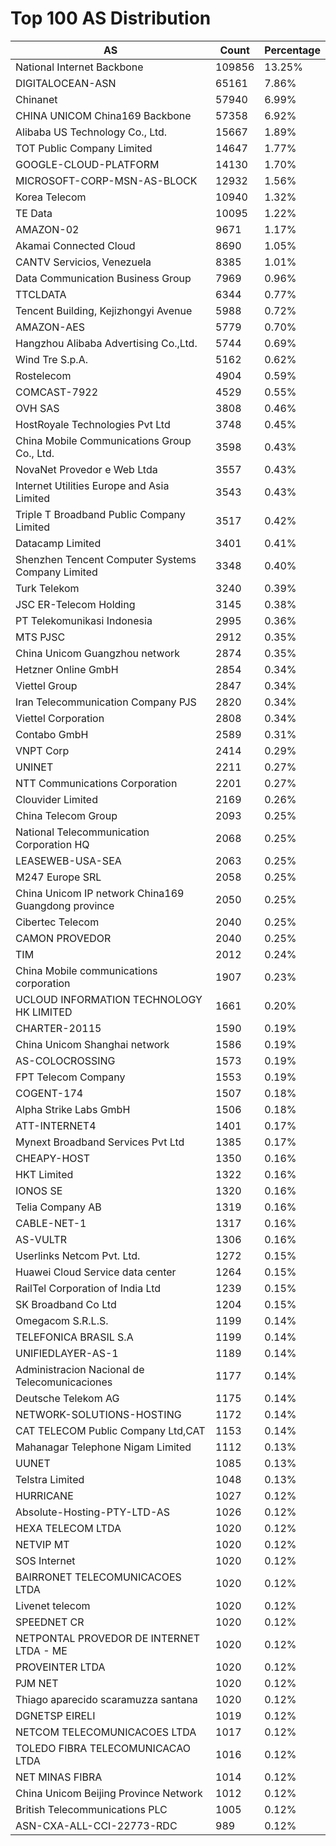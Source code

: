# Top 100 AS Distribution
| AS | Count | Percentage |
|----|----|----|
| National Internet Backbone | 109856 | 13.25% |
| DIGITALOCEAN-ASN | 65161 | 7.86% |
| Chinanet | 57940 | 6.99% |
| CHINA UNICOM China169 Backbone | 57358 | 6.92% |
| Alibaba US Technology Co., Ltd. | 15667 | 1.89% |
| TOT Public Company Limited | 14647 | 1.77% |
| GOOGLE-CLOUD-PLATFORM | 14130 | 1.70% |
| MICROSOFT-CORP-MSN-AS-BLOCK | 12932 | 1.56% |
| Korea Telecom | 10940 | 1.32% |
| TE Data | 10095 | 1.22% |
| AMAZON-02 | 9671 | 1.17% |
| Akamai Connected Cloud | 8690 | 1.05% |
| CANTV Servicios, Venezuela | 8385 | 1.01% |
| Data Communication Business Group | 7969 | 0.96% |
| TTCLDATA | 6344 | 0.77% |
| Tencent Building, Kejizhongyi Avenue | 5988 | 0.72% |
| AMAZON-AES | 5779 | 0.70% |
| Hangzhou Alibaba Advertising Co.,Ltd. | 5744 | 0.69% |
| Wind Tre S.p.A. | 5162 | 0.62% |
| Rostelecom | 4904 | 0.59% |
| COMCAST-7922 | 4529 | 0.55% |
| OVH SAS | 3808 | 0.46% |
| HostRoyale Technologies Pvt Ltd | 3748 | 0.45% |
| China Mobile Communications Group Co., Ltd. | 3598 | 0.43% |
| NovaNet Provedor e Web Ltda | 3557 | 0.43% |
| Internet Utilities Europe and Asia Limited | 3543 | 0.43% |
| Triple T Broadband Public Company Limited | 3517 | 0.42% |
| Datacamp Limited | 3401 | 0.41% |
| Shenzhen Tencent Computer Systems Company Limited | 3348 | 0.40% |
| Turk Telekom | 3240 | 0.39% |
| JSC ER-Telecom Holding | 3145 | 0.38% |
| PT Telekomunikasi Indonesia | 2995 | 0.36% |
| MTS PJSC | 2912 | 0.35% |
| China Unicom Guangzhou network | 2874 | 0.35% |
| Hetzner Online GmbH | 2854 | 0.34% |
| Viettel Group | 2847 | 0.34% |
| Iran Telecommunication Company PJS | 2820 | 0.34% |
| Viettel Corporation | 2808 | 0.34% |
| Contabo GmbH | 2589 | 0.31% |
| VNPT Corp | 2414 | 0.29% |
| UNINET | 2211 | 0.27% |
| NTT Communications Corporation | 2201 | 0.27% |
| Clouvider Limited | 2169 | 0.26% |
| China Telecom Group | 2093 | 0.25% |
| National Telecommunication Corporation HQ | 2068 | 0.25% |
| LEASEWEB-USA-SEA | 2063 | 0.25% |
| M247 Europe SRL | 2058 | 0.25% |
| China Unicom IP network China169 Guangdong province | 2050 | 0.25% |
| Cibertec Telecom | 2040 | 0.25% |
| CAMON PROVEDOR | 2040 | 0.25% |
| TIM | 2012 | 0.24% |
| China Mobile communications corporation | 1907 | 0.23% |
| UCLOUD INFORMATION TECHNOLOGY HK LIMITED | 1661 | 0.20% |
| CHARTER-20115 | 1590 | 0.19% |
| China Unicom Shanghai network | 1586 | 0.19% |
| AS-COLOCROSSING | 1573 | 0.19% |
| FPT Telecom Company | 1553 | 0.19% |
| COGENT-174 | 1507 | 0.18% |
| Alpha Strike Labs GmbH | 1506 | 0.18% |
| ATT-INTERNET4 | 1401 | 0.17% |
| Mynext Broadband Services Pvt Ltd | 1385 | 0.17% |
| CHEAPY-HOST | 1350 | 0.16% |
| HKT Limited | 1322 | 0.16% |
| IONOS SE | 1320 | 0.16% |
| Telia Company AB | 1319 | 0.16% |
| CABLE-NET-1 | 1317 | 0.16% |
| AS-VULTR | 1306 | 0.16% |
| Userlinks Netcom Pvt. Ltd. | 1272 | 0.15% |
| Huawei Cloud Service data center | 1264 | 0.15% |
| RailTel Corporation of India Ltd | 1239 | 0.15% |
| SK Broadband Co Ltd | 1204 | 0.15% |
| Omegacom S.R.L.S. | 1199 | 0.14% |
| TELEFONICA BRASIL S.A | 1199 | 0.14% |
| UNIFIEDLAYER-AS-1 | 1189 | 0.14% |
| Administracion Nacional de Telecomunicaciones | 1177 | 0.14% |
| Deutsche Telekom AG | 1175 | 0.14% |
| NETWORK-SOLUTIONS-HOSTING | 1172 | 0.14% |
| CAT TELECOM Public Company Ltd,CAT | 1153 | 0.14% |
| Mahanagar Telephone Nigam Limited | 1112 | 0.13% |
| UUNET | 1085 | 0.13% |
| Telstra Limited | 1048 | 0.13% |
| HURRICANE | 1027 | 0.12% |
| Absolute-Hosting-PTY-LTD-AS | 1026 | 0.12% |
| HEXA TELECOM LTDA | 1020 | 0.12% |
| NETVIP MT | 1020 | 0.12% |
| SOS Internet | 1020 | 0.12% |
| BAIRRONET TELECOMUNICACOES LTDA | 1020 | 0.12% |
| Livenet telecom | 1020 | 0.12% |
| SPEEDNET CR | 1020 | 0.12% |
| NETPONTAL PROVEDOR DE INTERNET LTDA - ME | 1020 | 0.12% |
| PROVEINTER LTDA | 1020 | 0.12% |
| PJM NET | 1020 | 0.12% |
| Thiago aparecido scaramuzza santana | 1020 | 0.12% |
| DGNETSP EIRELI | 1019 | 0.12% |
| NETCOM TELECOMUNICACOES LTDA | 1017 | 0.12% |
| TOLEDO FIBRA TELECOMUNICACAO LTDA | 1016 | 0.12% |
| NET MINAS FIBRA | 1014 | 0.12% |
| China Unicom Beijing Province Network | 1012 | 0.12% |
| British Telecommunications PLC | 1005 | 0.12% |
| ASN-CXA-ALL-CCI-22773-RDC | 989 | 0.12% |
